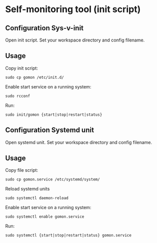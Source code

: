 # Self-monitoring tool (init script)

## Configuration Sys-v-init

Open init script. Set your workspace directory and config filename.

## Usage

Copy init script:

```shell
sudo cp gomon /etc/init.d/
```

Enable start service on a running system:

```shell
sudo rcconf
```

Run:

```shell
sudo init/gomon {start|stop|restart|status}
```


## Configuration Systemd unit

Open systemd unit. Set your workspace directory and config filename.

## Usage

Copy file script:

```shell
sudo cp gomon.service /etc/systemd/system/
```

Reload systemd units

```shell
sudo systemctl daemon-reload
```

Enable start service on a running system:

```shell
sudo systemctl enable gomon.service
```

Run:

```shell
sudo systemctl {start|stop|restart|status} gomon.service
```
